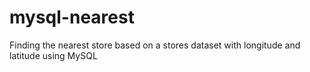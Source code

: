 # mysql-nearest
Finding the nearest store based on a stores dataset with longitude and latitude using MySQL
